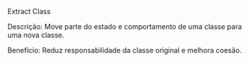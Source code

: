 Extract Class

Descrição: Move parte do estado e comportamento de uma classe para uma nova classe.

Benefício: Reduz responsabilidade da classe original e melhora coesão.
